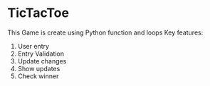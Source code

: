 # TicTacToe
This Game is create using Python function and loops
Key features:
1. User entry
2. Entry Validation
3. Update changes
4. Show updates
5. Check winner
   
